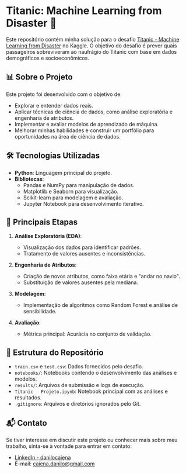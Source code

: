 # Titanic: Machine Learning from Disaster 🚢

Este repositório contém minha solução para o desafio [Titanic - Machine Learning from Disaster](https://www.kaggle.com/c/titanic) no Kaggle. O objetivo do desafio é prever quais passageiros sobreviveram ao naufrágio do Titanic com base em dados demográficos e socioeconômicos.

## 📊 Sobre o Projeto

Este projeto foi desenvolvido com o objetivo de:

- Explorar e entender dados reais.
- Aplicar técnicas de ciência de dados, como análise exploratória e engenharia de atributos.
- Implementar e avaliar modelos de aprendizado de máquina.
- Melhorar minhas habilidades e construir um portfólio para oportunidades na área de ciência de dados.

## 🛠️ Tecnologias Utilizadas

- **Python**: Linguagem principal do projeto.
- **Bibliotecas**: 
  - Pandas e NumPy para manipulação de dados.
  - Matplotlib e Seaborn para visualização.
  - Scikit-learn para modelagem e avaliação.
  - Jupyter Notebook para desenvolvimento iterativo.

## 📝 Principais Etapas

1. **Análise Exploratória (EDA)**:
   - Visualização dos dados para identificar padrões.
   - Tratamento de valores ausentes e inconsistências.

2. **Engenharia de Atributos**:
   - Criação de novos atributos, como faixa etária e "andar no navio".
   - Substituição de valores ausentes pela mediana.

3. **Modelagem**:
   - Implementação de algoritmos como Random Forest e análise de sensibilidade.

4. **Avaliação**:
   - Métrica principal: Acurácia no conjunto de validação.

## 📂 Estrutura do Repositório

- `train.csv` e `test.csv`: Dados fornecidos pelo desafio.
- `notebooks/`: Notebooks contendo o desenvolvimento das análises e modelos.
- `results/`: Arquivos de submissão e logs de execução.
- `Titanic - Projeto.ipynb`: Notebook principal com as análises e resultados.
- `.gitignore`: Arquivos e diretórios ignorados pelo Git.

## 📬 Contato

Se tiver interesse em discutir este projeto ou conhecer mais sobre meu trabalho, sinta-se à vontade para entrar em contato:

- [LinkedIn - danilocaiena](https://www.linkedin.com/in/danilocaiena)
- E-mail: [caiena.danilo@gmail.com](mailto:caiena.danilo@gmail.com)
